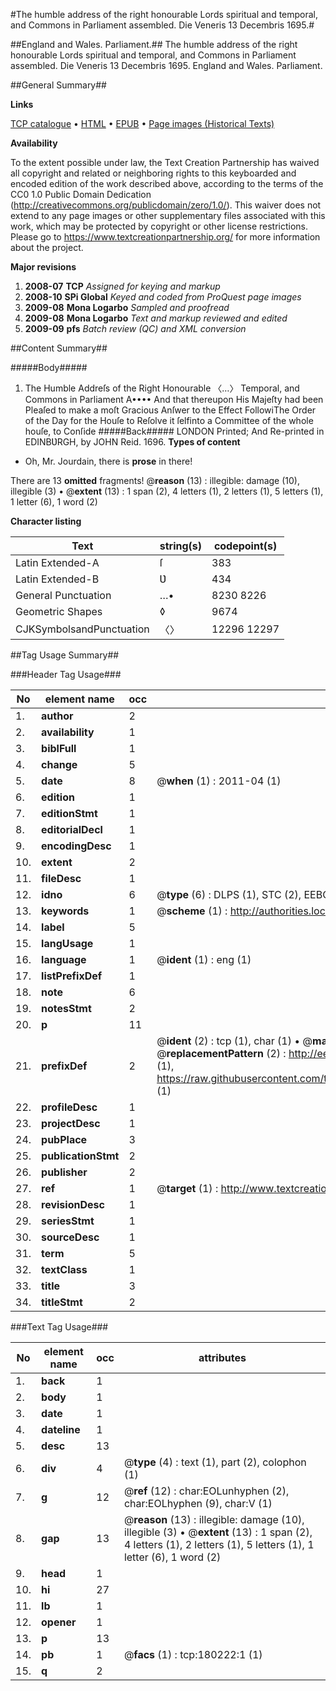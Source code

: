 #The humble address of the right honourable Lords spiritual and temporal, and Commons in Parliament assembled. Die Veneris 13 Decembris 1695.#

##England and Wales. Parliament.##
The humble address of the right honourable Lords spiritual and temporal, and Commons in Parliament assembled. Die Veneris 13 Decembris 1695.
England and Wales. Parliament.

##General Summary##

**Links**

[TCP catalogue](http://www.ota.ox.ac.uk/tcp/)  • 
[HTML](http://tei.it.ox.ac.uk/tcp/Texts-HTML/free/B02/B02985.html)  • 
[EPUB](http://tei.it.ox.ac.uk/tcp/Texts-EPUB/free/B02/B02985.epub) • 
[Page images (Historical Texts)](https://historicaltexts.jisc.ac.uk/eebo-53981651e)

**Availability**

To the extent possible under law, the Text Creation Partnership has waived all copyright and related or neighboring rights to this keyboarded and encoded edition of the work described above, according to the terms of the CC0 1.0 Public Domain Dedication (http://creativecommons.org/publicdomain/zero/1.0/). This waiver does not extend to any page images or other supplementary files associated with this work, which may be protected by copyright or other license restrictions. Please go to https://www.textcreationpartnership.org/ for more information about the project.

**Major revisions**

1. __2008-07__ __TCP__ *Assigned for keying and markup*
1. __2008-10__ __SPi Global__ *Keyed and coded from ProQuest page images*
1. __2009-08__ __Mona Logarbo__ *Sampled and proofread*
1. __2009-08__ __Mona Logarbo__ *Text and markup reviewed and edited*
1. __2009-09__ __pfs__ *Batch review (QC) and XML conversion*

##Content Summary##

#####Body#####

1. The Humble Addreſs of the Right Honourable 〈…〉 Temporal, and Commons in Parliament A••••
And that thereupon His Majeſty had been Pleaſed to make a moſt Gracious Anſwer to the Effect FollowiThe Order of the Day for the Houſe to Reſolve it ſelfinto a Committee of the whole houſe, to Conſide
#####Back#####
LONDON Printed; And Re-printed in EDINBƲRGH, by JOHN Reid. 1696.
**Types of content**

  * Oh, Mr. Jourdain, there is **prose** in there!

There are 13 **omitted** fragments! 
 @__reason__ (13) : illegible: damage (10), illegible (3)  •  @__extent__ (13) : 1 span (2), 4 letters (1), 2 letters (1), 5 letters (1), 1 letter (6), 1 word (2)

**Character listing**


|Text|string(s)|codepoint(s)|
|---|---|---|
|Latin Extended-A|ſ|383|
|Latin Extended-B|Ʋ|434|
|General Punctuation|…•|8230 8226|
|Geometric Shapes|◊|9674|
|CJKSymbolsandPunctuation|〈〉|12296 12297|

##Tag Usage Summary##

###Header Tag Usage###

|No|element name|occ|attributes|
|---|---|---|---|
|1.|__author__|2||
|2.|__availability__|1||
|3.|__biblFull__|1||
|4.|__change__|5||
|5.|__date__|8| @__when__ (1) : 2011-04 (1)|
|6.|__edition__|1||
|7.|__editionStmt__|1||
|8.|__editorialDecl__|1||
|9.|__encodingDesc__|1||
|10.|__extent__|2||
|11.|__fileDesc__|1||
|12.|__idno__|6| @__type__ (6) : DLPS (1), STC (2), EEBO-CITATION (1), OCLC (1), VID (1)|
|13.|__keywords__|1| @__scheme__ (1) : http://authorities.loc.gov/ (1)|
|14.|__label__|5||
|15.|__langUsage__|1||
|16.|__language__|1| @__ident__ (1) : eng (1)|
|17.|__listPrefixDef__|1||
|18.|__note__|6||
|19.|__notesStmt__|2||
|20.|__p__|11||
|21.|__prefixDef__|2| @__ident__ (2) : tcp (1), char (1)  •  @__matchPattern__ (2) : ([0-9\-]+):([0-9IVX]+) (1), (.+) (1)  •  @__replacementPattern__ (2) : http://eebo.chadwyck.com/downloadtiff?vid=$1&page=$2 (1), https://raw.githubusercontent.com/textcreationpartnership/Texts/master/tcpchars.xml#$1 (1)|
|22.|__profileDesc__|1||
|23.|__projectDesc__|1||
|24.|__pubPlace__|3||
|25.|__publicationStmt__|2||
|26.|__publisher__|2||
|27.|__ref__|1| @__target__ (1) : http://www.textcreationpartnership.org/docs/. (1)|
|28.|__revisionDesc__|1||
|29.|__seriesStmt__|1||
|30.|__sourceDesc__|1||
|31.|__term__|5||
|32.|__textClass__|1||
|33.|__title__|3||
|34.|__titleStmt__|2||


###Text Tag Usage###

|No|element name|occ|attributes|
|---|---|---|---|
|1.|__back__|1||
|2.|__body__|1||
|3.|__date__|1||
|4.|__dateline__|1||
|5.|__desc__|13||
|6.|__div__|4| @__type__ (4) : text (1), part (2), colophon (1)|
|7.|__g__|12| @__ref__ (12) : char:EOLunhyphen (2), char:EOLhyphen (9), char:V (1)|
|8.|__gap__|13| @__reason__ (13) : illegible: damage (10), illegible (3)  •  @__extent__ (13) : 1 span (2), 4 letters (1), 2 letters (1), 5 letters (1), 1 letter (6), 1 word (2)|
|9.|__head__|1||
|10.|__hi__|27||
|11.|__lb__|1||
|12.|__opener__|1||
|13.|__p__|13||
|14.|__pb__|1| @__facs__ (1) : tcp:180222:1 (1)|
|15.|__q__|2||
